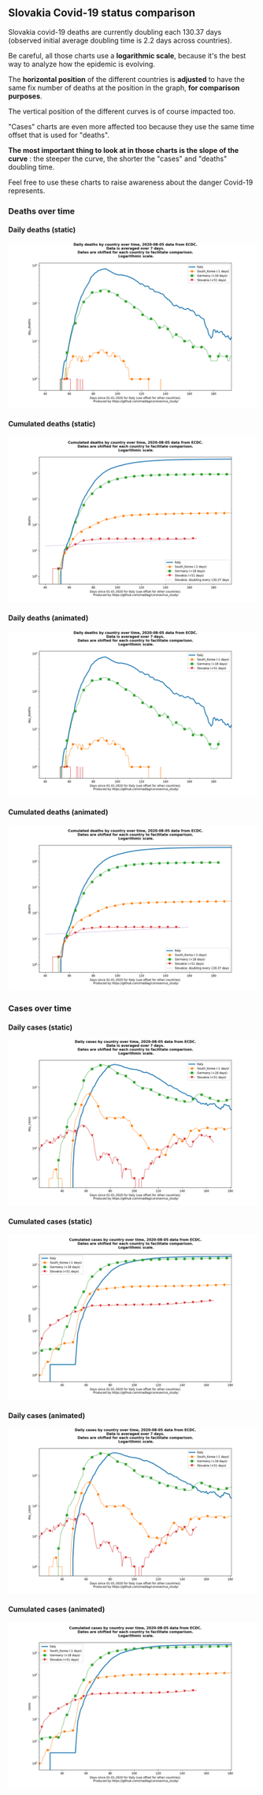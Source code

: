 ## Slovakia Covid-19 status comparison 

Slovakia covid-19 deaths are currently doubling each 130.37 days (observed initial average doubling time is 2.2 days across countries).



Be careful, all those charts use a **logarithmic scale**, because it's the best way to analyze how the epidemic is evolving.
 
The **horizontal position** of the different countries is **adjusted** to have the same fix number of deaths at the position in the graph, **for comparison purposes**.

The vertical position of the different curves is of course impacted too.

"Cases" charts are even more affected too because they use the same time offset that is used for "deaths".

**The most important thing to look at in those charts is the slope of the curve** : the steeper the curve, the shorter the "cases" and "deaths" doubling time.

Feel free to use these charts to raise awareness about the danger Covid-19 represents. 


 
### Deaths over time
 
#### Daily deaths (static)
![Slovakia covid-19 daily deaths static chart](https://raw.githubusercontent.com/madlag/coronavirus_study/master/notebooks/graphs/2020-08-05/countries/Slovakia/2020-08-05_Slovakia_day_deaths.png "Slovakia covid-19 day_deaths static chart")   
 
#### Cumulated deaths (static)
![Slovakia covid-19 cumulated deaths static chart](https://raw.githubusercontent.com/madlag/coronavirus_study/master/notebooks/graphs/2020-08-05/countries/Slovakia/2020-08-05_Slovakia_deaths.png "Slovakia covid-19 deaths static chart")   
 
#### Daily deaths (animated)
![Slovakia covid-19 daily deaths animated chart](https://raw.githubusercontent.com/madlag/coronavirus_study/master/notebooks/graphs/2020-08-05/countries/Slovakia/2020-08-05_Slovakia_day_deaths.gif "Slovakia covid-19 day_deaths animated chart")   
 
#### Cumulated deaths (animated)
![Slovakia covid-19 cumulated deaths animated chart](https://raw.githubusercontent.com/madlag/coronavirus_study/master/notebooks/graphs/2020-08-05/countries/Slovakia/2020-08-05_Slovakia_deaths.gif "Slovakia covid-19 deaths animated chart")   

 
### Cases over time
 
#### Daily cases (static)
![Slovakia covid-19 daily cases static chart](https://raw.githubusercontent.com/madlag/coronavirus_study/master/notebooks/graphs/2020-08-05/countries/Slovakia/2020-08-05_Slovakia_day_cases.png "Slovakia covid-19 day_cases static chart")   
 
#### Cumulated cases (static)
![Slovakia covid-19 cumulated cases static chart](https://raw.githubusercontent.com/madlag/coronavirus_study/master/notebooks/graphs/2020-08-05/countries/Slovakia/2020-08-05_Slovakia_cases.png "Slovakia covid-19 cases static chart")   
 
#### Daily cases (animated)
![Slovakia covid-19 daily cases animated chart](https://raw.githubusercontent.com/madlag/coronavirus_study/master/notebooks/graphs/2020-08-05/countries/Slovakia/2020-08-05_Slovakia_day_cases.gif "Slovakia covid-19 day_cases animated chart")   
 
#### Cumulated cases (animated)
![Slovakia covid-19 cumulated cases animated chart](https://raw.githubusercontent.com/madlag/coronavirus_study/master/notebooks/graphs/2020-08-05/countries/Slovakia/2020-08-05_Slovakia_cases.gif "Slovakia covid-19 cases animated chart")   

